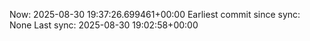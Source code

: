 Now: 2025-08-30 19:37:26.699461+00:00 Earliest commit since sync: None Last sync: 2025-08-30 19:02:58+00:00
